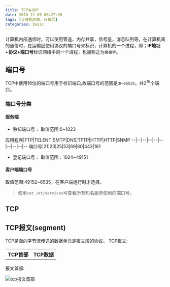 ```yaml
---
title: TCP与UDP
date: 2018-11-05 00:27:30
tags: [计算机网路，传输层]
categories: basic
---
```

计算机内部通信时，可以使用管道，内存共享，信号量，消息队列等，在计算机间的通信时，在运输层使用协议的端口号来标识，计算机的一个进程，即；<b>IP地址+协议+端口号</b>标识网络中的一个进程，也被称之为`套接字`。
<!--more-->
## 端口号
TCP中使用16位的端口号用于标识端口,故端口号的范围是:`0~65535`，共$2^{16}$个端口。
### 端口号分类
#### 服务端
- 熟知端口号：
取值范围:0~1023

应用程序|FTP|TELENT|SMTP|DNS|TFTP|HTTP|HTTP|SNMP
--|--|--|--|--|--|--|--|--|--
端口号|21|23|25|53|69|80|443|161
- 登记端口号：
取值范围：1024~49151

#### 客户端端口号
取值范围:49152~6535，在客户端运行时才选择。
> 使用`cat /et/services`可查看所有知名服务使用的端口号。
## TCP
## TCP报文(segment)
 TCP是面向字节流传送的数据单元是报文段的协议。
 TCP报文:
 <table>
 <tr>
 <th>TCP首部</th>
 <th>TCP数据</th>
 </tr>
 </table>
 报文首部:

![tcp报文首部](https://raw.githubusercontent.com/vaniot-s/picture/master/tcp/tcp%E6%8A%A5%E6%96%87.png)

